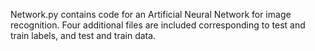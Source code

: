 Network.py contains code for an Artificial Neural Network for image recognition. Four additional files are included corresponding to test and train labels, and test and train data.
